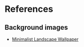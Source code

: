 # References

## Background images

- [Minimalist Landscape Wallpaper](https://wallpapersden.com/minimalist-wallpapers/minimalist-landscape-59367.html)
